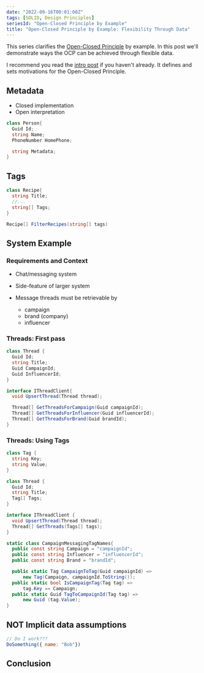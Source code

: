 ```yaml
---
date: "2022-09-16T00:01:00Z"
tags: [SOLID, Design Principles]
seriesId: "Open-Closed Principle by Example"
title: "Open-Closed Principle by Example: Flexibility Through Data"
---
```


This series clarifies the [Open-Closed Principle](https://en.wikipedia.org/wiki/Open%E2%80%93closed_principle) by example. In this post we'll demonstrate ways the OCP can be achieved through flexible data. 
<!--more-->

I recommend you read the [intro post](./2022-09-16-0-Intro-to-OCP.md) if you haven't already. It defines and sets motivations for the Open-Closed Principle.



##  Metadata

- Closed implementation
- Open interpretation
<!-- need to define loose shape, but leave interpretation to caller -->

```cs
class Person{
  Guid Id;
  string Name;
  PhoneNumber HomePhone;

  string Metadata;
}
```


## Tags

<!-- 
- still metadata
- slightly stronger contract allows additional behavior
- also filter, sort, group
 -->

```cs
class Recipe{
  string Title;
  //...
  string[] Tags;
}

Recipe[] FilterRecipes(string[] tags)
```

## System Example

### Requirements and Context
<!-- __class: lead invert -->
- Chat/messaging system
- Side-feature of larger system

- Message threads must be retrievable by 
  - campaign
  - brand (company)
  - influencer


### Threads: First pass

```cs
class Thread {
  Guid Id;
  string Title;
  Guid CampaignId;
  Guid InfluencerId;
}

interface IThreadClient{
  void UpsertThread(Thread thread);

  Thread[] GetThreadsForCampaign(Guid campaignId);
  Thread[] GetThreadsForInfluencer(Guid influencerId);
  Thread[] GetThreadsForBrand(Guid brandId);
}
```


### Threads: Using Tags

```cs
class Tag {
  string Key;
  string Value;
}

class Thread {
  Guid Id;
  string Title;
  Tag[] Tags;
}

interface IThreadClient {
  void UpsertThread(Thread thread);
  Thread[] GetThreads(Tags[] tags);
}
```

```cs
static class CampaignMessagingTagNames{
  public const string Campaign = "campaignId";
  public const string Influencer = "influencerId";
  public const string Brand = "brandId";

  public static Tag CampaignToTag(Guid campaignId) =>
      new Tag(Campaign, campaignId.ToString());
  public static bool IsCampaignTag(Tag tag) =>
      tag.Key == Campaign;
  public static Guid TagToCampaignId(Tag tag) =>
      new Guid (tag.Value);
}
```

## NOT Implicit data assumptions

```js
// Do I work???
DoSomething({ name: "Bob"})
```


## Conclusion